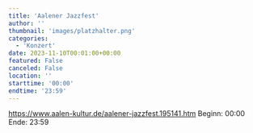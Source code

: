```yaml
---
title: 'Aalener Jazzfest'
author: ''
thumbnail: 'images/platzhalter.png'
categories:
  - 'Konzert'
date: 2023-11-10T00:01:00+00:00
featured: False
canceled: False
location: ''
starttime: '00:00'
endtime: '23:59'
---
```

https://www.aalen-kultur.de/aalener-jazzfest.195141.htm
Beginn: 00:00
 Ende: 23:59